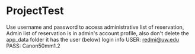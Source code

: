 # ProjectTest
Use username and password to access administrative list of reservation,
Admin list of reservation is in admin's account profile, also don't delete the app_data folder it has the user (below) login info
USER: redmi@uw.edu
PASS: Canon50mm1.2





